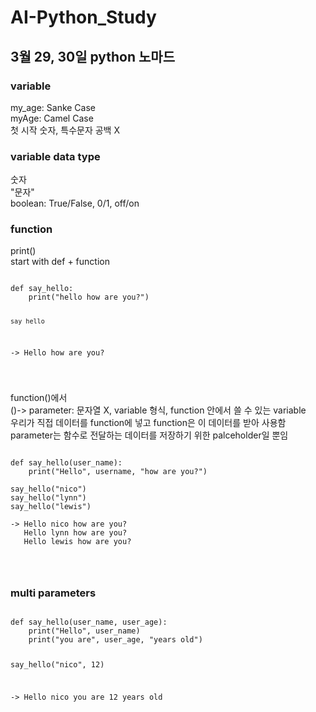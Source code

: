 # AI-Python_Study
<h2>
3월 29, 30일 python 노마드
</h2>

<h3>
variable
</h3>
my_age: Sanke Case <br>
myAge: Camel Case <br>
첫 시작 숫자, 특수문자 공백 X <br>

<h3>
variable data type
</h3>
숫자 <br>
"문자"<br>
boolean: True/False, 0/1, off/on <br>

<h3>
function
</h3>
print() <br>
start with def + function <br>
<pre>
<code>
def say_hello:
    print("hello how are you?")

    say_hello

-> Hello how are you?
</pre>
</code>

function()에서 <br>
()-> parameter: 문자열 X, variable 형식, function 안에서 쓸 수 있는 variable <br>
우리가 직접 데이터를 function에 넣고 function은 이 데이터를 받아 사용함 <br>
parameter는 함수로 전달하는 데이터를 저장하기 위한 palceholder일 뿐임 <br>
<pre>
<code>
def say_hello(user_name):
    print("Hello", username, "how are you?")

say_hello("nico")
say_hello("lynn")
say_hello("lewis")

-> Hello nico how are you?
   Hello lynn how are you?
   Hello lewis how are you?
</pre>
</code>

<h3>
multi parameters
</h3>
<pre>
<code>
def say_hello(user_name, user_age):
    print("Hello", user_name)
    print("you are", user_age, "years old")

say_hello("nico", 12)

-> Hello nico
   you are 12 years old
</pre>
</code>   